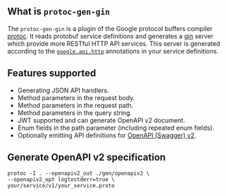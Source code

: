 ## What is `protoc-gen-gin`
The `protoc-gen-gin` is a plugin of the Google protocol buffers compiler
[protoc](https://github.com/protocolbuffers/protobuf).
It reads protobuf service definitions and generates a [gin](https://github.com/gin-gonic/gin) server which
provide more RESTful HTTP API services. This server is generated according to the
[`google.api.http`](https://github.com/googleapis/googleapis/blob/master/google/api/http.proto#L46)
annotations in your service definitions.

## Features supported
- Generating JSON API handlers.
- Method parameters in the request body.
- Method parameters in the request path.
- Method parameters in the query string.
- JWT supported and can generate OpenAPI v2 document.
- Enum fields in the path parameter (including repeated enum fields).
- Optionally emitting API definitions for
  [OpenAPI (Swagger) v2](https://swagger.io/docs/specification/2-0/basic-structure/).

## Generate OpenAPI v2 specification
```
protoc -I . --openapiv2_out ./gen/openapiv2 \
--openapiv2_opt logtostderr=true \
your/service/v1/your_service.proto
```